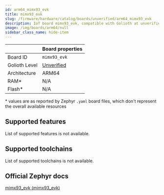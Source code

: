 ```yaml
---
id: arm64_mimx93_evk
title: mimx93_evk
slug: /firmware/hardware/catalog/boards/unverified/arm64_mimx93_evk
description: IoT board mimx93_evk, compatible with Golioth at unverified level.
image: /img/boards/arm64/null
sidebar_class_name: hide-item
---
```


[//]: # (This is an auto-generated file, do not edit! Changes to it will be lost upon re-generation)



|                | Board properties     |
| -------------  | -------------------- |
| Board ID       | `mimx93_evk` |
| Golioth Level  | [Unverified](/firmware/hardware#unverified-boards) |
| Architecture   | ARM64 |
| RAM*           | N/A |
| Flash*         | N/A |

\* values are as reported by Zephyr `.yaml` board files, which don't represent the overall available resources



## Supported features

List of supported features is not available.

## Supported toolchains

List of supported toolchains is not available.

## Official Zephyr docs

[mimx93_evk (mimx93_evk)](https://docs.zephyrproject.org/latest/boards/arm64/mimx93_evk/doc/index.html)
